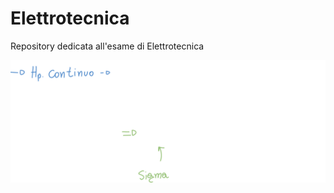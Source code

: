 # Elettrotecnica
Repository dedicata all'esame di Elettrotecnica

![ImmaginePNG10](./assets/ImmaginePNG10.png)
